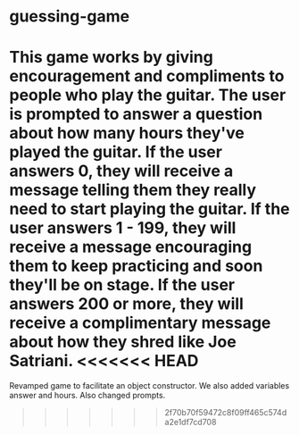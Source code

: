 # guessing-game
This game works by giving encouragement and compliments to people who play the guitar.
The user is prompted to answer a question about how many hours they've played the guitar.
If the user answers 0, they will receive a message telling them they really need to start playing the guitar.
If the user answers 1 - 199, they will receive a message encouraging them to keep practicing and soon they'll be on stage.
If the user answers 200 or more, they will receive a complimentary message about how they shred like Joe Satriani.
<<<<<<< HEAD
=======

Revamped game to facilitate an object constructor. We also added variables answer and hours. Also changed prompts.
>>>>>>> 2f70b70f59472c8f09ff465c574da2e1df7cd708
